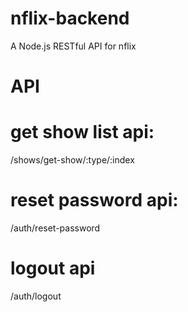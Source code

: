 # nflix-backend
A Node.js RESTful API for nflix

# API

# get show list api:
/shows/get-show/:type/:index

# reset password api:
/auth/reset-password

# logout api
/auth/logout